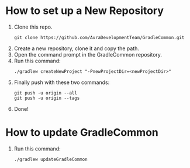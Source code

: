 # How to set up a New Repository

1.  Clone this repo.
    ```
    git clone https://github.com/AuraDevelopmentTeam/GradleCommon.git
    ```
2.  Create a new repository, clone it and copy the path.
3.  Open the command prompt in the GradleCommon repository.
4.  Run this command:
    ```
    ./gradlew createNewProject "-PnewProjectDir=<newProjectDir>"
    ```
5.  Finally push with these two commands:
    ```
    git push -u origin --all
    git push -u origin --tags
    ```
6.  Done!

# How to update GradleCommon

1.  Run this command:
    ```
    ./gradlew updateGradleCommon
    ```
